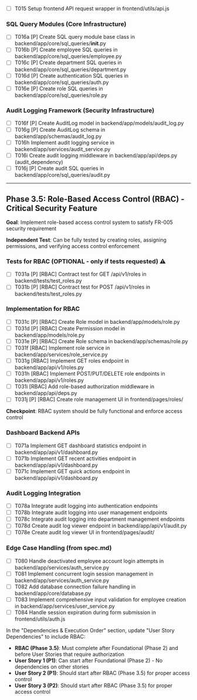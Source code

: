 - [ ] T015 Setup frontend API request wrapper in frontend/utils/api.js

### SQL Query Modules (Core Infrastructure)

- [ ] T016a [P] Create SQL query module base class in backend/app/core/sql_queries/__init__.py
- [ ] T016b [P] Create employee SQL queries in backend/app/core/sql_queries/employee.py
- [ ] T016c [P] Create department SQL queries in backend/app/core/sql_queries/department.py
- [ ] T016d [P] Create authentication SQL queries in backend/app/core/sql_queries/auth.py
- [ ] T016e [P] Create role SQL queries in backend/app/core/sql_queries/role.py

### Audit Logging Framework (Security Infrastructure)

- [ ] T016f [P] Create AuditLog model in backend/app/models/audit_log.py
- [ ] T016g [P] Create AuditLog schema in backend/app/schemas/audit_log.py
- [ ] T016h Implement audit logging service in backend/app/services/audit_service.py
- [ ] T016i Create audit logging middleware in backend/app/api/deps.py (audit_dependency)
- [ ] T016j [P] Create audit SQL queries in backend/app/core/sql_queries/audit.py

---

## Phase 3.5: Role-Based Access Control (RBAC) - Critical Security Feature

**Goal**: Implement role-based access control system to satisfy FR-005 security requirement

**Independent Test**: Can be fully tested by creating roles, assigning permissions, and verifying access control enforcement

### Tests for RBAC (OPTIONAL - only if tests requested) ⚠️

- [ ] T031a [P] [RBAC] Contract test for GET /api/v1/roles in backend/tests/test_roles.py
- [ ] T031b [P] [RBAC] Contract test for POST /api/v1/roles in backend/tests/test_roles.py

### Implementation for RBAC

- [ ] T031c [P] [RBAC] Create Role model in backend/app/models/role.py
- [ ] T031d [P] [RBAC] Create Permission model in backend/app/models/role.py
- [ ] T031e [P] [RBAC] Create Role schema in backend/app/schemas/role.py
- [ ] T031f [RBAC] Implement role service in backend/app/services/role_service.py
- [ ] T031g [RBAC] Implement GET roles endpoint in backend/app/api/v1/roles.py
- [ ] T031h [RBAC] Implement POST/PUT/DELETE role endpoints in backend/app/api/v1/roles.py
- [ ] T031i [RBAC] Add role-based authorization middleware in backend/app/api/deps.py
- [ ] T031j [P] [RBAC] Create role management UI in frontend/pages/roles/

**Checkpoint**: RBAC system should be fully functional and enforce access control

### Dashboard Backend APIs

- [ ] T071a Implement GET dashboard statistics endpoint in backend/app/api/v1/dashboard.py
- [ ] T071b Implement GET recent activities endpoint in backend/app/api/v1/dashboard.py
- [ ] T071c Implement GET quick actions endpoint in backend/app/api/v1/dashboard.py

### Audit Logging Integration

- [ ] T078a Integrate audit logging into authentication endpoints
- [ ] T078b Integrate audit logging into user management endpoints
- [ ] T078c Integrate audit logging into department management endpoints
- [ ] T078d Create audit log viewer endpoint in backend/app/api/v1/audit.py
- [ ] T078e Create audit log viewer UI in frontend/pages/audit/

### Edge Case Handling (from spec.md)

- [ ] T080 Handle deactivated employee account login attempts in backend/app/services/auth_service.py
- [ ] T081 Implement concurrent login session management in backend/app/services/auth_service.py
- [ ] T082 Add database connection failure handling in backend/app/core/database.py
- [ ] T083 Implement comprehensive input validation for employee creation in backend/app/services/user_service.py
- [ ] T084 Handle session expiration during form submission in frontend/utils/auth.js

In the "Dependencies & Execution Order" section, update "User Story Dependencies" to include RBAC:

- **RBAC (Phase 3.5)**: Must complete after Foundational (Phase 2) and before User Stories that require authorization
- **User Story 1 (P1)**: Can start after Foundational (Phase 2) - No dependencies on other stories
- **User Story 2 (P1)**: Should start after RBAC (Phase 3.5) for proper access control
- **User Story 3 (P2)**: Should start after RBAC (Phase 3.5) for proper access control

